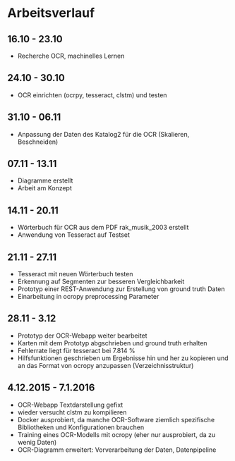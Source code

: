 
# Arbeitsverlauf 
## 16.10 - 23.10
- Recherche OCR, machinelles Lernen

## 24.10 - 30.10
- OCR einrichten (ocrpy, tesseract, clstm) und testen

## 31.10 - 06.11 
- Anpassung der Daten des Katalog2 für die OCR (Skalieren, Beschneiden)
## 07.11 - 13.11
- Diagramme erstellt
- Arbeit am Konzept

## 14.11 - 20.11

- Wörterbuch für OCR aus dem PDF rak_musik_2003 erstellt 
- Anwendung von Tesseract auf Testset

## 21.11 - 27.11
- Tesseract mit neuen Wörterbuch testen
- Erkennung auf Segmenten zur besseren Vergleichbarkeit
- Prototyp einer REST-Anwendung zur Erstellung von ground truth Daten
- Einarbeitung in ocropy preprocessing Parameter 

## 28.11 - 3.12
- Prototyp der OCR-Webapp weiter bearbeitet
- Karten mit dem Prototyp abgschrieben und ground truth erhalten
- Fehlerrate liegt für tesseract bei 7.814 %
- Hilfsfunktionen geschrieben um Ergebnisse hin und her zu kopieren und an das Format von ocropy 
anzupassen (Verzeichnisstruktur)

## 4.12.2015 - 7.1.2016
- OCR-Webapp Textdarstellung gefixt
- wieder versucht clstm zu kompilieren
- Docker ausprobiert, da manche OCR-Software ziemlich spezifische Bibliotheken und Konfigurationen brauchen
- Training eines OCR-Modells mit ocropy (eher nur ausprobiert, da zu wenig Daten)
- OCR-Diagramm erweitert: Vorverarbeitung der Daten, Datenpipeline 

